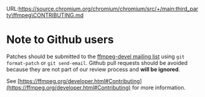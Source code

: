URL:https://source.chromium.org/chromium/chromium/src/+/main:third_party\ffmpeg\CONTRIBUTING.md
# Note to Github users
Patches should be submitted to the [ffmpeg-devel mailing list](https://ffmpeg.org/mailman/listinfo/ffmpeg-devel) using `git format-patch` or `git send-email`. Github pull requests should be avoided because they are not part of our review process and **will be ignored**.

See [https://ffmpeg.org/developer.html#Contributing](https://ffmpeg.org/developer.html#Contributing) for more information.
